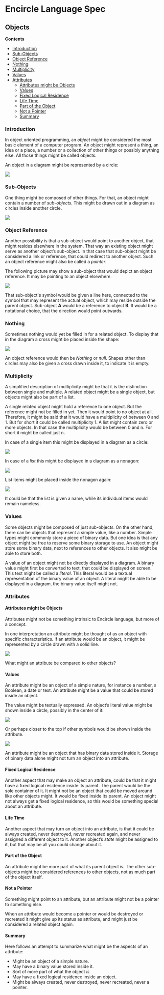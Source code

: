 ﻿Encircle Language Spec
======================

Objects
-------

__Contents__

- [Introduction](#introduction)
- [Sub-Objects](#sub-objects)
- [Object Reference](#object-reference)
- [Nothing](#nothing)
- [Multiplicity](#multiplicity)
- [Values](#values)
- [Attributes](#attributes)
    - [Attributes might be Objects](#attributes-might-be-objects)
    - [Values](#values-1)
    - [Fixed Logical Residence](#fixed-logical-residence)
    - [Life Time](#life-time)
    - [Part of the Object](#part-of-the-object)
    - [Not a Pointer](#not-a-pointer)
    - [Summary](#summary)

### Introduction

In object oriented programming, an *object* might be considered the most basic element of a computer program. An object might represent a thing, an idea or a place, a number or a collection of other things or possibly anything else. All those things might be called objects.

An object in a diagram might be represented by a circle:

![](images/Objects.001.png)

### Sub-Objects

One thing might be composed of other things. For that, an object might contain a number of *sub-objects*. This might be drawn out in a diagram as circles inside another circle.

![](images/Objects.002.png)

### Object Reference

Another possibility is that a sub-object would point to another object, that might resides elsewhere in the system. That way an existing object might serve as another object’s sub-object. In that case that sub-object might be considered a link or reference, that could redirect to another object. Such an object reference might also be called a *pointer*.

The following picture may show a sub-object that would depict an object reference. It may be pointing to an object elsewhere.

![](images/Objects.003.png)

That sub-object's symbol would be given a line here, connected to the symbol that may represent the actual object, which may reside outside the parent object. Sub-object __A__ would be a reference to object __B__. It would be a notational choice, that the direction would point outwards.

### Nothing

Sometimes nothing would yet be filled in for a related object. To display that in the diagram a cross might be placed inside the shape:

![](images/Objects.004.png)

An object reference would then be *Nothing* or *null*. Shapes other than circles may also be given a cross drawn inside it, to indicate it is empty.

### Multiplicity

A simplified description of multiplicity might be that it is the distinction between single and multiple. A related object might be a single object, but objects might also be part of a list.

A single related object might hold a reference to one object. But the reference might not be filled in yet. Then it would point to no object at all. Therefore, it might be said that it would have a multiplicity of between 0 and 1. But for short it could be called multiplicity 1. A list might contain zero or more objects. In that case the multiplicity would be between 0 and n. For short it might be called just n.

In case of a single item this might be displayed in a diagram as a circle:

![](images/Objects.005.png)

In case of a *list* this might be displayed in a diagram as a nonagon:

![](images/Objects.006.png)

List items might be placed inside the nonagon again:

![](images/Objects.007.png)

It could be that the list is given a name, while its individual items would remain nameless.

### Values

Some objects might be composed of just sub-objects. On the other hand, there can be objects that represent a simple value, like a number. Simple types might commonly store a piece of binary data. But one idea is that any object might be free to reserve some binary storage to use. An object might store some binary data, next to references to other objects. It also might be able to store both.

A value of an object might not be directly displayed in a diagram. A binary value might first be converted to text, that could be displayed on screen. This text might be called a *literal*. This literal would be a textual representation of the binary value of an object. A literal might be able to be displayed in a diagram, the binary value itself might not.

### Attributes

#### Attributes might be Objects

Attributes might not be something intrinsic to Encircle language, but more of a concept.

In one interpretation an attribute might be thought of as an object with specific characteristics. If an attribute would be an object, it might be represented by a circle drawn with a solid line.

![](images/Objects.008.png)

What might an attribute be compared to other objects?

#### Values

An attribute might be an object of a simple nature, for instance a number, a Boolean, a date or text. An attribute might be a value that could be stored inside an object.

The value might be textually expressed. An object’s literal value might be shown inside a circle, possibly in the center of it:

![](images/Objects.009.png)

Or perhaps closer to the top if other symbols would be shown inside the attribute.

![](images/Objects.010.png)

An attribute might be an object that has binary data stored inside it. Storage of binary data alone might not turn an object into an attribute.

#### Fixed Logical Residence

Another aspect that may make an object an attribute, could be that it might have a fixed logical residence inside its parent. The parent would be the sole container of it. It might not be an object that could be moved around like other objects might. It would be fixed inside its parent. An object might not always get a fixed logical residence, so this would be something special about an attribute.

#### Life Time

Another aspect that may turn an object into an attribute, is that it could be always created, never destroyed, never recreated again, and never assigned a different object to it. Another object’s *state* might be assigned to it, but that may be all you could change about it.

#### Part of the Object

An attribute might be more part of what its parent object *is*. The other sub-objects might be considered references to other objects, not as much part of the object itself.

#### Not a Pointer

Something might point to an attribute, but an attribute might not be a pointer to something else.

When an attribute would become a pointer or would be destroyed or recreated it might give up its status as attribute, and might just be considered a related object again.

#### Summary

Here follows an attempt to summarize what might be the aspects of an attribute:

- Might be an object of a simple nature.
- May have a binary value stored inside it.
- Sort of more part of what the object *is.*
- May have a fixed logical residence inside an object.
- Might be always created, never destroyed, never recreated, never a pointer.
